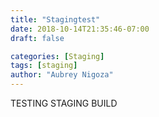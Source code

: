```yaml
---
title: "Stagingtest"
date: 2018-10-14T21:35:46-07:00
draft: false

categories: [Staging]
tags: [staging]
author: "Aubrey Nigoza"
---
```

TESTING STAGING BUILD